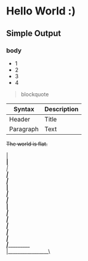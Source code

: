 # Hello World :)

## Simple Output

### body

- 1
- 2
- 3
- 4

> blockquote



| Syntax | Description |
| ----------- | ----------- |
| Header | Title |
| Paragraph | Text |


~~The world is flat.~~



|__\
|___\
|____\
|_____\
|______\
|_______\
|________\
|_________\
|__________\
|___________\
|____________\
|_____________\
|______________\
|_______________\
|________________\
|_________________\
    